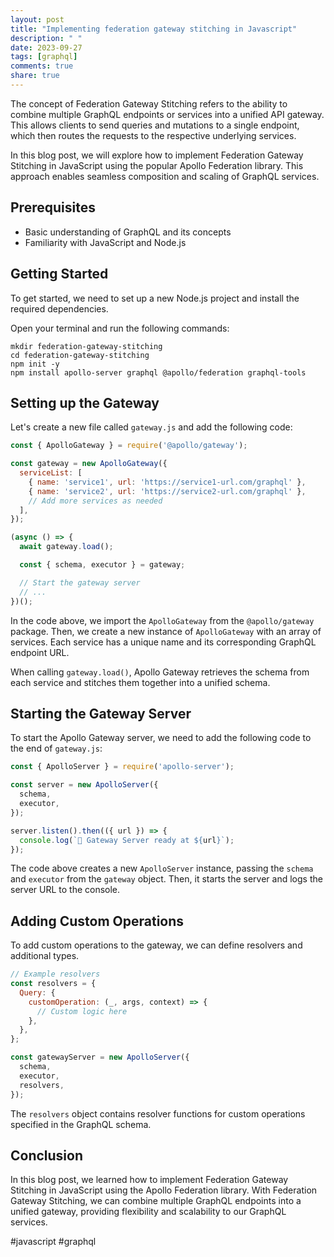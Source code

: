 ```yaml
---
layout: post
title: "Implementing federation gateway stitching in Javascript"
description: " "
date: 2023-09-27
tags: [graphql]
comments: true
share: true
---
```


The concept of Federation Gateway Stitching refers to the ability to combine multiple GraphQL endpoints or services into a unified API gateway. This allows clients to send queries and mutations to a single endpoint, which then routes the requests to the respective underlying services.

In this blog post, we will explore how to implement Federation Gateway Stitching in JavaScript using the popular Apollo Federation library. This approach enables seamless composition and scaling of GraphQL services.

## Prerequisites
- Basic understanding of GraphQL and its concepts
- Familiarity with JavaScript and Node.js

## Getting Started
To get started, we need to set up a new Node.js project and install the required dependencies.

Open your terminal and run the following commands:
```shell
mkdir federation-gateway-stitching
cd federation-gateway-stitching
npm init -y
npm install apollo-server graphql @apollo/federation graphql-tools
```

## Setting up the Gateway
Let's create a new file called `gateway.js` and add the following code:

```javascript
const { ApolloGateway } = require('@apollo/gateway');

const gateway = new ApolloGateway({
  serviceList: [
    { name: 'service1', url: 'https://service1-url.com/graphql' },
    { name: 'service2', url: 'https://service2-url.com/graphql' },
    // Add more services as needed
  ],
});

(async () => {
  await gateway.load();

  const { schema, executor } = gateway;

  // Start the gateway server
  // ...
})();
```

In the code above, we import the `ApolloGateway` from the `@apollo/gateway` package. Then, we create a new instance of `ApolloGateway` with an array of services. Each service has a unique name and its corresponding GraphQL endpoint URL.

When calling `gateway.load()`, Apollo Gateway retrieves the schema from each service and stitches them together into a unified schema.

## Starting the Gateway Server
To start the Apollo Gateway server, we need to add the following code to the end of `gateway.js`:

```javascript
const { ApolloServer } = require('apollo-server');

const server = new ApolloServer({
  schema,
  executor,
});

server.listen().then(({ url }) => {
  console.log(`🚀 Gateway Server ready at ${url}`);
});
```

The code above creates a new `ApolloServer` instance, passing the `schema` and `executor` from the `gateway` object. Then, it starts the server and logs the server URL to the console.

## Adding Custom Operations
To add custom operations to the gateway, we can define resolvers and additional types.

```javascript
// Example resolvers
const resolvers = {
  Query: {
    customOperation: (_, args, context) => {
      // Custom logic here
    },
  },
};

const gatewayServer = new ApolloServer({
  schema,
  executor,
  resolvers,
});
```

The `resolvers` object contains resolver functions for custom operations specified in the GraphQL schema.

## Conclusion
In this blog post, we learned how to implement Federation Gateway Stitching in JavaScript using the Apollo Federation library. With Federation Gateway Stitching, we can combine multiple GraphQL endpoints into a unified gateway, providing flexibility and scalability to our GraphQL services.

#javascript #graphql